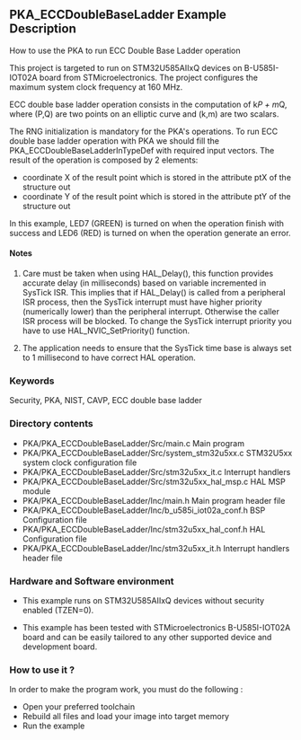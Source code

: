 ## <b>PKA_ECCDoubleBaseLadder Example Description</b>

How to use the PKA to run ECC Double Base Ladder operation

This project is targeted to run on STM32U585AIIxQ devices on B-U585I-IOT02A board from STMicroelectronics.
The project configures the maximum system clock frequency at 160 MHz.

ECC double base ladder operation consists in the computation of k*P + m*Q, where (P,Q) are two points on an elliptic curve and (k,m) are two scalars.

The RNG initialization is mandatory for the PKA's operations.
To run ECC double base ladder operation with PKA we should fill the PKA_ECCDoubleBaseLadderInTypeDef with required input vectors.
The result of the operation is composed by 2 elements:

 - coordinate X of the result point which is stored in the attribute ptX of the structure out
 - coordinate Y of the result point which is stored in the attribute ptY of the structure out


In this example, LED7 (GREEN) is turned on when the operation finish with success
and LED6 (RED) is turned on when the operation generate an error.

#### <b>Notes</b>

 1. Care must be taken when using HAL_Delay(), this function provides accurate delay (in milliseconds)
      based on variable incremented in SysTick ISR. This implies that if HAL_Delay() is called from
      a peripheral ISR process, then the SysTick interrupt must have higher priority (numerically lower)
      than the peripheral interrupt. Otherwise the caller ISR process will be blocked.
      To change the SysTick interrupt priority you have to use HAL_NVIC_SetPriority() function.

 2. The application needs to ensure that the SysTick time base is always set to 1 millisecond
      to have correct HAL operation.

### <b>Keywords</b>

Security, PKA, NIST, CAVP, ECC double base ladder

### <b>Directory contents</b>

  - PKA/PKA_ECCDoubleBaseLadder/Src/main.c                  Main program
  - PKA/PKA_ECCDoubleBaseLadder/Src/system_stm32u5xx.c      STM32U5xx system clock configuration file
  - PKA/PKA_ECCDoubleBaseLadder/Src/stm32u5xx_it.c          Interrupt handlers
  - PKA/PKA_ECCDoubleBaseLadder/Src/stm32u5xx_hal_msp.c     HAL MSP module
  - PKA/PKA_ECCDoubleBaseLadder/Inc/main.h                  Main program header file
  - PKA/PKA_ECCDoubleBaseLadder/Inc/b_u585i_iot02a_conf.h    BSP Configuration file
  - PKA/PKA_ECCDoubleBaseLadder/Inc/stm32u5xx_hal_conf.h    HAL Configuration file
  - PKA/PKA_ECCDoubleBaseLadder/Inc/stm32u5xx_it.h          Interrupt handlers header file

### <b>Hardware and Software environment</b>

  - This example runs on STM32U585AIIxQ devices without security enabled (TZEN=0).

  - This example has been tested with STMicroelectronics B-U585I-IOT02A
    board and can be easily tailored to any other supported device
    and development board.

### <b>How to use it ?</b>

In order to make the program work, you must do the following :

 - Open your preferred toolchain
 - Rebuild all files and load your image into target memory
 - Run the example

